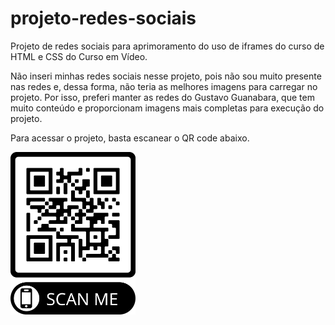 # projeto-redes-sociais
 Projeto de redes sociais para aprimoramento do uso de iframes do curso de HTML e CSS do Curso em Vídeo.

 Não inseri minhas redes sociais nesse projeto, pois não sou muito presente nas redes e, dessa forma, não teria as melhores imagens para carregar no projeto.
 Por isso, preferi manter as redes do Gustavo Guanabara, que tem muito conteúdo e proporcionam imagens mais completas para execução do projeto.

Para acessar o projeto, basta escanear o QR code abaixo.

<img src="imagens/frame (1).png" alt="QR Code do projeto" width="200">




